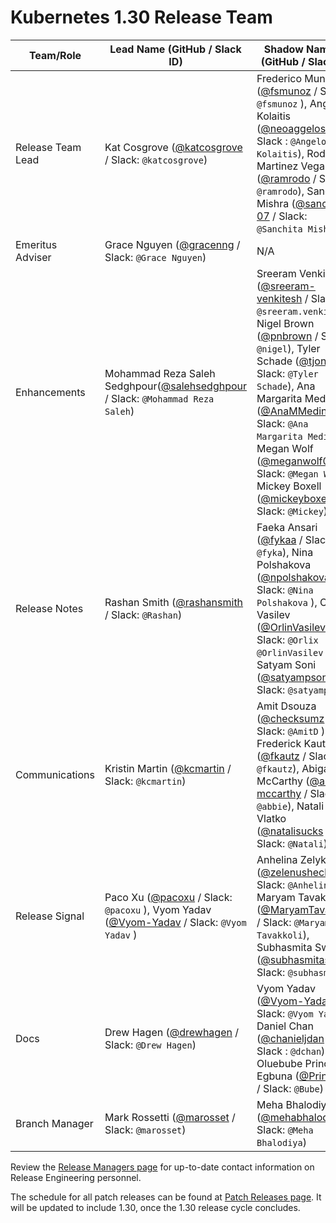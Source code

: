 # Kubernetes 1.30 Release Team

| **Team/Role** | **Lead Name** (**GitHub / Slack ID**) | **Shadow Name(s) (GitHub / Slack ID)** |
|---|---|---|
| Release Team Lead | Kat Cosgrove ([@katcosgrove](https://github.com/katcosgrove) / Slack: `@katcosgrove`) | Frederico Munoz ([@fsmunoz](https://github.com/fsmunoz) / Slack: `@fsmunoz` ), Angelos Kolaitis ([@neoaggelos](https://github.com/neoaggelos) / Slack : `@Angelos Kolaitis`), Rodolfo Martinez Vega ([@ramrodo](https://github.com/ramrodo) / Slack: `@ramrodo`), Sanchita Mishra ([@sanchita-07](https://github.com/sanchita-07) / Slack: `@Sanchita Mishra`) |
| Emeritus Adviser | Grace Nguyen ([@gracenng](https://github.com/gracenng) / Slack: `@Grace Nguyen`) | N/A |
| Enhancements | Mohammad Reza Saleh Sedghpour([@salehsedghpour](https://github.com/salehsedghpour) / Slack: `@Mohammad Reza Saleh`) | Sreeram Venkitesh ([@sreeram-venkitesh](https://github.com/sreeram-venkitesh) / Slack: `@sreeram.venkitesh`),  Nigel Brown ([@pnbrown](https://github.com/pnbrown) / Slack: `@nigel`), Tyler Schade ([@tjons](https://github.com/tjons) / Slack: `@Tyler Schade`), Ana Margarita Medina ([@AnaMMedina21](https://github.com/AnaMMedina21) / Slack: `@Ana Margarita Medina`), Megan Wolf  ([@meganwolf0](https://github.com/meganwolf0) / Slack: `@Megan Wolf`), Mickey Boxell  ([@mickeyboxell](https://github.com/mickeyboxell) / Slack: `@Mickey`) |
| Release Notes | Rashan Smith ([@rashansmith](https://github.com/rashansmith) / Slack: `@Rashan`) | Faeka Ansari ([@fykaa](https://github.com/fykaa) / Slack: `@fyka`), Nina Polshakova ([@npolshakova](https://github.com/npolshakova) / Slack: `@Nina Polshakova` ), Orlin Vasilev ([@OrlinVasilev](https://github.com/OrlinVasilev) / Slack:  `@Orlix` `@OrlinVasilev` ), Satyam Soni ([@satyampsoni](https://github.com/satyampsoni) / Slack: `@satyampsoni`) |
| Communications | Kristin Martin ([@kcmartin](https://github.com/kcmartin) / Slack: `@kcmartin`) | Amit Dsouza ([@checksumz](https://github.com/checksumz) / Slack: `@AmitD` ), Frederick Kautz ([@fkautz](https://github.com/fkautz) / Slack : `@fkautz`), Abigail McCarthy ([@a-mccarthy](https://github.com/a-mccarthy) / Slack: `@abbie`), Natali Vlatko ([@natalisucks](https://github.com/natalisucks) / Slack: `@Natali`) |
| Release Signal | Paco Xu ([@pacoxu](https://github.com/pacoxu) / Slack: `@pacoxu` ), Vyom Yadav ([@Vyom-Yadav](https://github.com/Vyom-Yadav) / Slack: `@Vyom Yadav` ) | Anhelina Zelyk ([@zelenushechka](https://github.com/zelenushechka) / Slack: `@Anhelina`), Maryam Tavakkoli ([@MaryamTavakkoli](https://github.com/MaryamTavakkoli) / Slack: `@Maryam Tavakkoli`), Subhasmita Swain ([@subhasmitasw](https://github.com/subhasmitasw) / Slack: `@subhasmita`) | 
| Docs | Drew Hagen ([@drewhagen](https://github.com/drewhagen) / Slack: `@Drew Hagen`) | Vyom Yadav ([@Vyom-Yadav](https://github.com/Vyom-Yadav) / Slack: `@Vyom Yadav` ), Daniel Chan ([@chanieljdan](https://github.com/chanieljdan) / Slack : `@dchan`), Oluebube Princess Egbuna ([@Princesso](https://github.com/Princesso) / Slack: `@Bube`) |
| Branch Manager | Mark Rossetti ([@marosset](https://github.com/marosset) / Slack: `@marosset`) | Meha Bhalodiya ([@mehabhalodiya](https://github.com/mehabhalodiya) / Slack: `@Meha Bhalodiya`)  |

Review the [Release Managers page](https://github.com/kubernetes/website/blob/main/content/en/releases/release-managers.md) for up-to-date contact information on Release Engineering personnel.

The schedule for all patch releases can be found at [Patch Releases page](https://github.com/kubernetes/website/blob/main/content/en/releases/patch-releases.md). It will be updated to include 1.30, once the 1.30 release cycle concludes.
